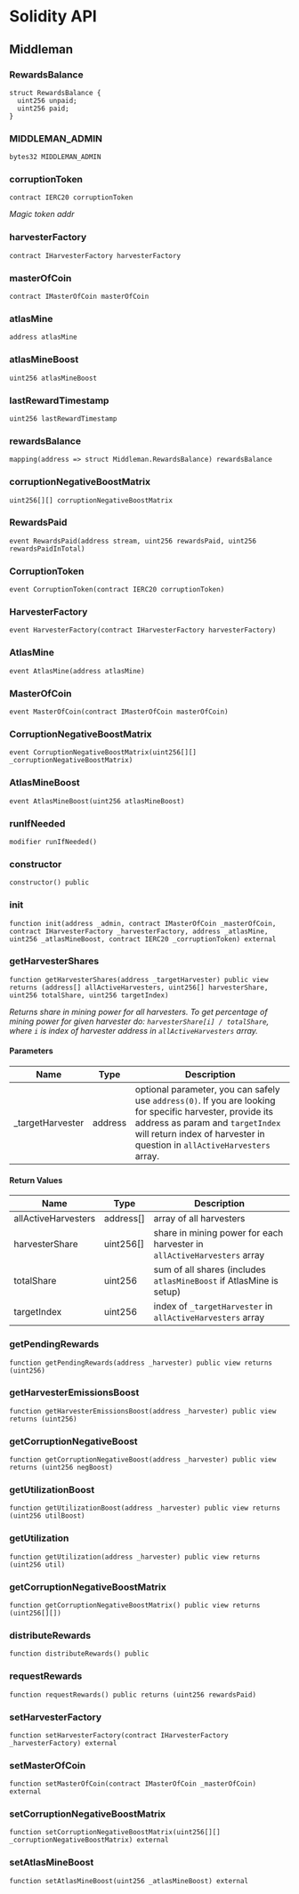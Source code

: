 # Solidity API

## Middleman

### RewardsBalance

```solidity
struct RewardsBalance {
  uint256 unpaid;
  uint256 paid;
}
```

### MIDDLEMAN_ADMIN

```solidity
bytes32 MIDDLEMAN_ADMIN
```

### corruptionToken

```solidity
contract IERC20 corruptionToken
```

_Magic token addr_

### harvesterFactory

```solidity
contract IHarvesterFactory harvesterFactory
```

### masterOfCoin

```solidity
contract IMasterOfCoin masterOfCoin
```

### atlasMine

```solidity
address atlasMine
```

### atlasMineBoost

```solidity
uint256 atlasMineBoost
```

### lastRewardTimestamp

```solidity
uint256 lastRewardTimestamp
```

### rewardsBalance

```solidity
mapping(address => struct Middleman.RewardsBalance) rewardsBalance
```

### corruptionNegativeBoostMatrix

```solidity
uint256[][] corruptionNegativeBoostMatrix
```

### RewardsPaid

```solidity
event RewardsPaid(address stream, uint256 rewardsPaid, uint256 rewardsPaidInTotal)
```

### CorruptionToken

```solidity
event CorruptionToken(contract IERC20 corruptionToken)
```

### HarvesterFactory

```solidity
event HarvesterFactory(contract IHarvesterFactory harvesterFactory)
```

### AtlasMine

```solidity
event AtlasMine(address atlasMine)
```

### MasterOfCoin

```solidity
event MasterOfCoin(contract IMasterOfCoin masterOfCoin)
```

### CorruptionNegativeBoostMatrix

```solidity
event CorruptionNegativeBoostMatrix(uint256[][] _corruptionNegativeBoostMatrix)
```

### AtlasMineBoost

```solidity
event AtlasMineBoost(uint256 atlasMineBoost)
```

### runIfNeeded

```solidity
modifier runIfNeeded()
```

### constructor

```solidity
constructor() public
```

### init

```solidity
function init(address _admin, contract IMasterOfCoin _masterOfCoin, contract IHarvesterFactory _harvesterFactory, address _atlasMine, uint256 _atlasMineBoost, contract IERC20 _corruptionToken) external
```

### getHarvesterShares

```solidity
function getHarvesterShares(address _targetHarvester) public view returns (address[] allActiveHarvesters, uint256[] harvesterShare, uint256 totalShare, uint256 targetIndex)
```

_Returns share in mining power for all harvesters. To get percentage of mining power
     for given harvester do:
     `harvesterShare[i] / totalShare`, where `i` is index of harvester address in `allActiveHarvesters`
     array._

#### Parameters

| Name | Type | Description |
| ---- | ---- | ----------- |
| _targetHarvester | address | optional parameter, you can safely use `address(0)`. If you are looking        for specific harvester, provide its address as param and `targetIndex` will return index        of harvester in question in `allActiveHarvesters` array. |

#### Return Values

| Name | Type | Description |
| ---- | ---- | ----------- |
| allActiveHarvesters | address[] | array of all harvesters |
| harvesterShare | uint256[] | share in mining power for each harvester in `allActiveHarvesters` array |
| totalShare | uint256 | sum of all shares (includes `atlasMineBoost` if AtlasMine is setup) |
| targetIndex | uint256 | index of `_targetHarvester` in `allActiveHarvesters` array |

### getPendingRewards

```solidity
function getPendingRewards(address _harvester) public view returns (uint256)
```

### getHarvesterEmissionsBoost

```solidity
function getHarvesterEmissionsBoost(address _harvester) public view returns (uint256)
```

### getCorruptionNegativeBoost

```solidity
function getCorruptionNegativeBoost(address _harvester) public view returns (uint256 negBoost)
```

### getUtilizationBoost

```solidity
function getUtilizationBoost(address _harvester) public view returns (uint256 utilBoost)
```

### getUtilization

```solidity
function getUtilization(address _harvester) public view returns (uint256 util)
```

### getCorruptionNegativeBoostMatrix

```solidity
function getCorruptionNegativeBoostMatrix() public view returns (uint256[][])
```

### distributeRewards

```solidity
function distributeRewards() public
```

### requestRewards

```solidity
function requestRewards() public returns (uint256 rewardsPaid)
```

### setHarvesterFactory

```solidity
function setHarvesterFactory(contract IHarvesterFactory _harvesterFactory) external
```

### setMasterOfCoin

```solidity
function setMasterOfCoin(contract IMasterOfCoin _masterOfCoin) external
```

### setCorruptionNegativeBoostMatrix

```solidity
function setCorruptionNegativeBoostMatrix(uint256[][] _corruptionNegativeBoostMatrix) external
```

### setAtlasMineBoost

```solidity
function setAtlasMineBoost(uint256 _atlasMineBoost) external
```


